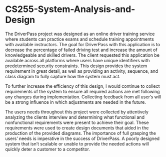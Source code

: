 # CS255-System-Analysis-and-Design

The DriverPass project was designed as an online driver training service where students can practice exams and schedule training appointments with available instructors. The goal for DriverPass with this application is to decrease the percentage of failed driving test and increase the amount of knowledgeable and skilled drivers. The client requested this application be available across all platforms where users have unique identifiers with predetermined security constraints. This design provides the system requirement in  great detail, as well as providing an activity, sequence, and class diagram to fully capture how the system must act. 

To further increase the efficiency of this design, I would continue to collect requirements of the system to ensure all required actions are met following any changes during implementation. Collecting feedback from all user’s will be a strong influence in which adjustments are needed in the future. 

The users needs throughout this project were collected by attentively analyzing the clients interview and determining what functional and nonfunctional requirements were present to achieve their goal. These requirements were used to create design documents that aided in the production of the provided diagrams. The importance of full grasping the users’ needs is imperative in the success of DriverPass. A poorly designed system that isn’t scalable or unable to provide the needed actions will quickly deter a customer to a competitor.
